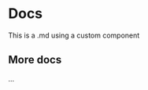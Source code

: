 <script setup>
import CustomComponent from '../components/CustomComponent.vue'
</script>

# Docs

This is a .md using a custom component

<CustomComponent />

## More docs

...
